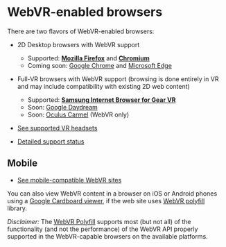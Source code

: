 <!--
title: WebVR-enabled browsers
-->

# WebVR-enabled browsers

There are two flavors of WebVR-enabled browsers:

* 2D Desktop browsers with WebVR support
    * Supported: **[Mozilla Firefox](/browsers/firefox)** and **[Chromium](/browsers/chromium)**
    * Coming soon: [Google Chrome](/browsers/chrome) and [Microsoft Edge](/browsers/edge)

* Full-VR browsers with WebVR support (browsing is done entirely in VR and may include compatibility with existing 2D web content)
    * Supported: **[Samsung Internet Browser for Gear VR](/browsers/samsung-internet-browser-for-gear-vr)**
    * Soon: [Google Daydream](/browsers/chrome-daydream)
    * Soon: [Oculus Carmel](/browsers/carmel) (WebVR only)

* [See supported VR headsets](/headsets/)
* [Detailed support status](https://iswebvrready.com)


## Mobile

* [See mobile-compatible WebVR sites](/directory/?platform=mobile)

You can also view WebVR content in a browser on iOS or Android phones using a [Google Cardboard viewer](https://vr.google.com/cardboard/manufacturers/), if the web site uses [WebVR polyfill](https://github.com/googlevr/webvr-polyfill) library.

*Disclaimer:* The [WebVR Polyfill](https://github.com/borismus/webvr-polyfil) supports most (but not all) of the functionality (and not the performance) of the WebVR API properly supported in the WebVR-capable browsers on the available platforms.
